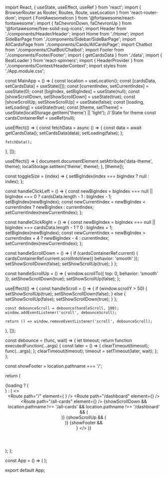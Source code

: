 import React, { useState, useEffect, useRef } from 'react';
import { BrowserRouter as Router, Routes, Route, useLocation } from 'react-router-dom';
import { FontAwesomeIcon } from '@fortawesome/react-fontawesome';
import { faChevronDown, faChevronUp } from '@fortawesome/free-solid-svg-icons';
import Header from './components/Header/Header';
import Home from './Home';
import SideBarPage from './components/Sidebar/SideBarPage';
import AllCardsPage from './components/Cards/AllCardsPage';
import Chatbot from './components/ChatBot/Chatbot';
import Footer from './components/Footer/Footer';
import { getCardsData } from './data';
import { BeatLoader } from 'react-spinners';
import { HeaderProvider } from './components/Context/HeaderContext';
import styles from './App.module.css';

const MainApp = () => {
  const location = useLocation();
  const [cardsData, setCardsData] = useState([]);
  const [currentIndex, setCurrentIndex] = useState(0);
  const [bigIndex, setBigIndex] = useState(null);
  const [showScrollDown, setShowScrollDown] = useState(true);
  const [showScrollUp, setShowScrollUp] = useState(false);
  const [loading, setLoading] = useState(true);
  const [theme, setTheme] = useState(localStorage.getItem('theme') || 'light'); // State for theme
  const cardsContainerRef = useRef(null);

  useEffect(() => {
    const fetchData = async () => {
      const data = await getCardsData();
      setCardsData(data);
      setLoading(false);
    };

    fetchData();
  }, []);

  useEffect(() => {
    document.documentElement.setAttribute('data-theme', theme);
    localStorage.setItem('theme', theme);
  }, [theme]);

  const toggleSize = (index) => {
    setBigIndex(index === bigIndex ? null : index);
  };

  const handleClickLeft = () => {
    const newBigIndex = bigIndex === null || bigIndex === 0 ? cardsData.length - 1 : bigIndex - 1;
    setBigIndex(newBigIndex);
    const newCurrentIndex = newBigIndex < currentIndex ? newBigIndex : currentIndex;
    setCurrentIndex(newCurrentIndex);
  };

  const handleClickRight = () => {
    const newBigIndex = bigIndex === null || bigIndex === cardsData.length - 1 ? 0 : bigIndex + 1;
    setBigIndex(newBigIndex);
    const newCurrentIndex = newBigIndex > currentIndex + 4 ? newBigIndex - 4 : currentIndex;
    setCurrentIndex(newCurrentIndex);
  };

  const handleScrollDown = () => {
    if (cardsContainerRef.current) {
      cardsContainerRef.current.scrollIntoView({ behavior: 'smooth' });
      setShowScrollDown(false);
      setShowScrollUp(true);
    }
  };

  const handleScrollUp = () => {
    window.scrollTo({ top: 0, behavior: 'smooth' });
    setShowScrollDown(true);
    setShowScrollUp(false);
  };

  useEffect(() => {
    const handleScroll = () => {
      if (window.scrollY > 50) {
        setShowScrollUp(true);
        setShowScrollDown(false);
      } else {
        setShowScrollUp(false);
        setShowScrollDown(true);
      }
    };

    const debounceScroll = debounce(handleScroll, 100);
    window.addEventListener('scroll', debounceScroll);

    return () => window.removeEventListener('scroll', debounceScroll);
  }, []);

  const debounce = (func, wait) => {
    let timeout;
    return function executedFunction(...args) {
      const later = () => {
        clearTimeout(timeout);
        func(...args);
      };
      clearTimeout(timeout);
      timeout = setTimeout(later, wait);
    };
  };

  const showFooter = location.pathname === '/';

  return (
    <div className={styles.app}>
      {loading ? (
        <div className={styles.loader}>
          <BeatLoader color="#5931d5" loading={loading} size={15} margin={2} />
        </div>
      ) : (
        <>
          <Header theme={theme} setTheme={setTheme} />
          <Routes>
            <Route
              path="/"
              element={
                <Home
                  cardsData={cardsData}
                  handleClickLeft={handleClickLeft}
                  handleClickRight={handleClickRight}
                  currentIndex={currentIndex}
                  bigIndex={bigIndex}
                  toggleSize={toggleSize}
                  cardsContainerRef={cardsContainerRef}
                />
              }
            />
            <Route path="/dashboard" element={<SideBarPage />} />
            <Route
              path="/all-cards"
              element={<AllCardsPage cardsData={cardsData} cardsContainerRef={cardsContainerRef} />}
            />
          </Routes>
          {showScrollDown && location.pathname !== '/all-cards' && location.pathname !== '/dashboard' && (
            <div className={styles.scrollDownButton} onClick={handleScrollDown} title="Scroll Down">
              <FontAwesomeIcon icon={faChevronDown} />
            </div>
          )}
          {showScrollUp && (
            <div className={styles.scrollUpButton} onClick={handleScrollUp} title="Scroll Up">
              <FontAwesomeIcon icon={faChevronUp} />
            </div>
          )}
          <Chatbot />
          {showFooter && <Footer />}
        </>
      )}
    </div>
  );
};

const App = () => (
  <Router>
    <HeaderProvider>
    <MainApp />
    </HeaderProvider>
  </Router>
);

export default App;
